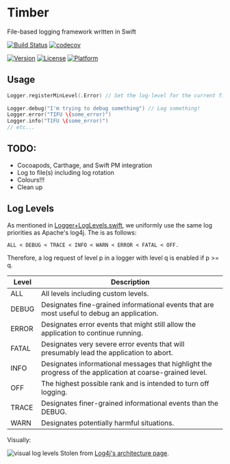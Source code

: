 # Timber
File-based logging framework written in Swift

[![Build Status](https://travis-ci.org/MaxKramer/Timber.svg?branch=master)](https://travis-ci.org/MaxKramer/Timber)
[![codecov](https://codecov.io/gh/MaxKramer/Timber/branch/master/graph/badge.svg)](https://codecov.io/gh/MaxKramer/Timber)

[![Version](https://img.shields.io/cocoapods/v/TimberSwift.svg?style=flat)](http://cocoapods.org/pods/TimberSwift)
[![License](https://img.shields.io/cocoapods/l/TimberSwift.svg?style=flat)](http://cocoapods.org/pods/TimberSwift)
[![Platform](https://img.shields.io/cocoapods/p/TimberSwift.svg?style=flat)](http://cocoapods.org/pods/TimberSwift)

## Usage

```swift
Logger.registerMinLevel(.Error) // Set the log-level for the current file if needed
    
Logger.debug("I'm trying to debug something") // Log something!
Logger.error("TIFU \(some_error)")
Logger.info("TIFU \(some_error)")
// etc...
```

## TODO:

- Cocoapods, Carthage, and Swift PM integration
- Log to file(s) including log rotation
- Colours!!!
- Clean up

## Log Levels
    
As mentioned in [Logger+LogLevels.swift](https://github.com/MaxKramer/Logger/blob/master/Logger/Logger%2BLogLevels.swift), we uniformly use the same log priorities as Apache's log4j. The is as follows:

    ALL < DEBUG < TRACE < INFO < WARN < ERROR < FATAL < OFF.

Therefore, a log request of level p in a logger with level q is enabled if p >= q.

|Level|Description|
|---|---|
|ALL|All levels including custom levels.|
|DEBUG|Designates fine-grained informational events that are most useful to debug an application.|
|ERROR|Designates error events that might still allow the application to continue running.|
|FATAL|Designates very severe error events that will presumably lead the application to abort.|
|INFO|Designates informational messages that highlight the progress of the application at coarse-grained level.|
|OFF|The highest possible rank and is intended to turn off logging.|
|TRACE|Designates finer-grained informational events than the DEBUG.|
|WARN|Designates potentially harmful situations.|

Visually:

![visual log levels][visual_log_levels]
Stolen from [Log4j's architecture page](https://logging.apache.org/log4j/2.0/manual/architecture.html).

[visual_log_levels]: https://www.dropbox.com/s/hfqqua38rbv2psa/Screenshot%202016-06-09%2023.07.44.png?dl=1
